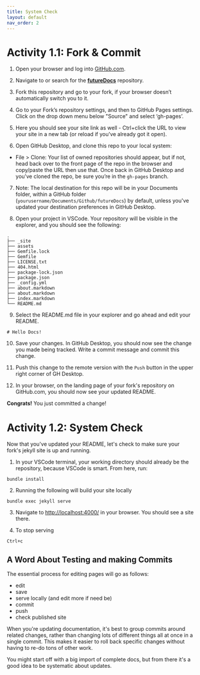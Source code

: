 ```yaml
---
title: System Check
layout: default
nav_order: 2
---
```


# Activity 1.1: Fork & Commit

1. Open your browser and log into [GitHub.com](https://github.com).
 
2. Navigate to or search for the **[futureDocs](https://github.com/ctodocs/futureDocs)** repository.
 
3. Fork this repository and go to your fork, if your browser doesn’t automatically switch you to it.
 
4. Go to your Fork’s repository settings, and then to GitHub Pages settings. Click on the drop down menu below "Source" and select ‘gh-pages’.
 
5. Here you should see your site link as well - Ctrl+click the URL to view your site in a new tab (or reload if you've already got it open).
 
6. Open GitHub Desktop, and clone this repo to your local system:
  * File > Clone: Your list of owned repositories should appear, but if not, head back over to the front page of the repo in the browser and copy/paste the URL then use that. Once back in GitHub Desktop and you've cloned the repo, be sure you’re in the ```gh-pages``` branch.
 
7. Note: The local destination for this repo will be in your Documents folder, within a GitHub folder (```yourusername/Documents/Github/futureDocs```) by default, unless you've updated your destination preferences in GitHub Desktop.
 
8. Open your project in VSCode. Your repository will be visible in the explorer, and you should see the following:
 
```
.
├── _site
├── assets
├── Gemfile.lock
├── Gemfile
├── LICENSE.txt
├── 404.html
├── package-lock.json
├── package.json
├── _config.yml
├── about.markdown
├── about.markdown
├── index.markdown
└── README.md
```

9. Select the README.md file in your explorer and go ahead and edit your README.
```
# Hello Docs!
```
 
10. Save your changes. In GitHub Desktop, you should now see the change you made being tracked. Write a commit message and commit this change.
 
11. Push this change to the remote version with the ```Push``` button in the upper right corner of GH Desktop.
 
12. In your browser, on the landing page of your fork's repository on GitHub.com, you should now see your updated README.
 
**Congrats!** You just committed a change!
 
# Activity 1.2: System Check
Now that you've updated your README, let's check to make sure your fork's jekyll site is up and running.
1. In your VSCode terminal, your working directory should already be the repository, because VSCode is smart. From here, run:
```
bundle install
```

2. Running the following will build your site locally
```
bundle exec jekyll serve
```
 
3. Navigate to [http://localhost:4000/](http://localhost:4000/) in your browser. You should see a site there.
 
4. To stop serving
```
Ctrl+c
```

## A Word About Testing and making Commits

The essential process for editing pages will go as follows:

* edit
* save
* serve locally (and edit more if need be)
* commit
* push
* check published site

When you're updating documentation, it's best to group commits around related changes, rather than changing lots of different things all at once in a single commit. This makes it easier to roll back specific changes without having to re-do tons of other work. 

You might start off with a big import of complete docs, but from there it's a good idea to be systematic about updates.


